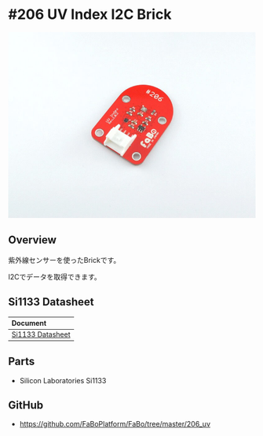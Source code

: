 # #206 UV Index I2C Brick

![](../img/200_i2c/product/206.jpg)
<!--COLORME-->

## Overview
紫外線センサーを使ったBrickです。

I2Cでデータを取得できます。

## Si1133 Datasheet
| Document |
|:--|
| [Si1133 Datasheet](http://www.silabs.com/Support%20Documents/TechnicalDocs/Si1133.pdf) |

## Parts
- Silicon Laboratories Si1133

## GitHub
- https://github.com/FaBoPlatform/FaBo/tree/master/206_uv
